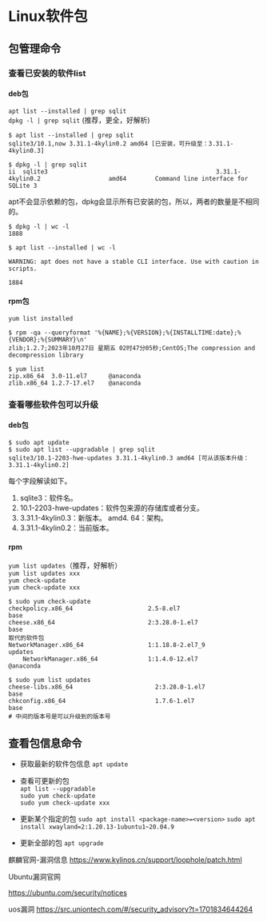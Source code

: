 # Linux软件包

## 包管理命令
### 查看已安装的软件list
#### deb包  
  `apt list --installed | grep sqlit`  
  `dpkg -l | grep sqlit` (推荐，更全，好解析)
```
$ apt list --installed | grep sqlit
sqlite3/10.1,now 3.31.1-4kylin0.2 amd64 [已安装，可升级至：3.31.1-4kylin0.3]

$ dpkg -l | grep sqlit
ii  sqlite3                                               3.31.1-4kylin0.2                   amd64        Command line interface for SQLite 3
```

  apt不会显示依赖的包，dpkg会显示所有已安装的包，所以，两者的数量是不相同的。
```
$ dpkg -l | wc -l
1888

$ apt list --installed | wc -l

WARNING: apt does not have a stable CLI interface. Use with caution in scripts.

1884
```
#### rpm包  
  `yum list installed`
```
$ rpm -qa --queryformat '%{NAME};%{VERSION};%{INSTALLTIME:date};%{VENDOR};%{SUMMARY}\n'
zlib;1.2.7;2023年10月27日 星期五 02时47分05秒;CentOS;The compression and decompression library

$ yum list 
zip.x86_64	3.0-11.el7		@anaconda
zlib.x86_64	1.2.7-17.el7	@anaconda
```


### 查看哪些软件包可以升级
#### deb包
```
$ sudo apt update
$ sudo apt list --upgradable | grep sqlit
sqlite3/10.1-2203-hwe-updates 3.31.1-4kylin0.3 amd64 [可从该版本升级：3.31.1-4kylin0.2]
```
每个字段解读如下。
1. sqlite3：软件名。
2. 10.1-2203-hwe-updates：软件包来源的存储库或者分支。
3. 3.31.1-4kylin0.3：新版本。
amd4. 64：架构。
5. 3.31.1-4kylin0.2：当前版本。

#### rpm  
  `yum list updates`（推荐，好解析）  
  `yum list updates xxx`  
  `yum check-update`  
  `yum check-update xxx`
```
$ sudo yum check-update
checkpolicy.x86_64                     2.5-8.el7                       base     
cheese.x86_64                          2:3.28.0-1.el7                  base     
取代的软件包
NetworkManager.x86_64                  1:1.18.8-2.el7_9                updates  
    NetworkManager.x86_64              1:1.4.0-12.el7                  @anaconda

$ sudo yum list updates
cheese-libs.x86_64                       2:3.28.0-1.el7                  base   
chkconfig.x86_64                         1.7.6-1.el7                     base 
# 中间的版本号是可以升级到的版本号
```
 
## 查看包信息命令

  

* 获取最新的软件包信息
  `apt update`

* 查看可更新的包  
  `apt list --upgradable`  
  `sudo yum check-update`  
  `sudo yum check-update xxx`
* 更新某个指定的包
  `sudo apt install <package-name>=<version>`
  `sudo apt install xwayland=2:1.20.13-1ubuntu1~20.04.9`
* 更新全部的包
  `apt upgrade`





麒麟官网-漏洞信息
https://www.kylinos.cn/support/loophole/patch.html

Ubuntu漏洞官网

https://ubuntu.com/security/notices


uos漏洞
https://src.uniontech.com/#/security_advisory?t=1701834644264
